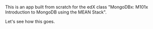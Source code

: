This is an app built from scratch for the edX class "MongoDBx: M101x Introduction to MongoDB using the MEAN Stack".

Let's see how this goes.
